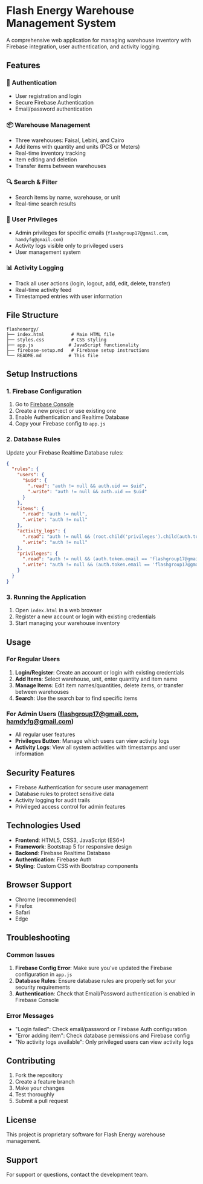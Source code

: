 # Flash Energy Warehouse Management System

A comprehensive web application for managing warehouse inventory with Firebase integration, user authentication, and activity logging.

## Features

### 🔐 Authentication
- User registration and login
- Secure Firebase Authentication
- Email/password authentication

### 📦 Warehouse Management
- Three warehouses: Faisal, Lebini, and Cairo
- Add items with quantity and units (PCS or Meters)
- Real-time inventory tracking
- Item editing and deletion
- Transfer items between warehouses

### 🔍 Search & Filter
- Search items by name, warehouse, or unit
- Real-time search results

### 👥 User Privileges
- Admin privileges for specific emails (`flashgroup17@gmail.com`, `hamdyfg@gmail.com`)
- Activity logs visible only to privileged users
- User management system

### 📊 Activity Logging
- Track all user actions (login, logout, add, edit, delete, transfer)
- Real-time activity feed
- Timestamped entries with user information

## File Structure

```
flashenergy/
├── index.html          # Main HTML file
├── styles.css          # CSS styling
├── app.js             # JavaScript functionality
├── firebase-setup.md   # Firebase setup instructions
└── README.md          # This file
```

## Setup Instructions

### 1. Firebase Configuration
1. Go to [Firebase Console](https://console.firebase.google.com/)
2. Create a new project or use existing one
3. Enable Authentication and Realtime Database
4. Copy your Firebase config to `app.js`

### 2. Database Rules
Update your Firebase Realtime Database rules:

```json
{
  "rules": {
    "users": {
      "$uid": {
        ".read": "auth != null && auth.uid == $uid",
        ".write": "auth != null && auth.uid == $uid"
      }
    },
    "items": {
      ".read": "auth != null",
      ".write": "auth != null"
    },
    "activity_logs": {
      ".read": "auth != null && (root.child('privileges').child(auth.token.email).val() == true || auth.token.email == 'flashgroup17@gmail.com' || auth.token.email == 'hamdyfg@gmail.com')",
      ".write": "auth != null"
    },
    "privileges": {
      ".read": "auth != null && (auth.token.email == 'flashgroup17@gmail.com' || auth.token.email == 'hamdyfg@gmail.com')",
      ".write": "auth != null && (auth.token.email == 'flashgroup17@gmail.com' || auth.token.email == 'hamdyfg@gmail.com')"
    }
  }
}
```

### 3. Running the Application
1. Open `index.html` in a web browser
2. Register a new account or login with existing credentials
3. Start managing your warehouse inventory

## Usage

### For Regular Users
1. **Login/Register**: Create an account or login with existing credentials
2. **Add Items**: Select warehouse, unit, enter quantity and item name
3. **Manage Items**: Edit item names/quantities, delete items, or transfer between warehouses
4. **Search**: Use the search bar to find specific items

### For Admin Users (flashgroup17@gmail.com, hamdyfg@gmail.com)
- All regular user features
- **Privileges Button**: Manage which users can view activity logs
- **Activity Logs**: View all system activities with timestamps and user information

## Security Features

- Firebase Authentication for secure user management
- Database rules to protect sensitive data
- Activity logging for audit trails
- Privileged access control for admin features

## Technologies Used

- **Frontend**: HTML5, CSS3, JavaScript (ES6+)
- **Framework**: Bootstrap 5 for responsive design
- **Backend**: Firebase Realtime Database
- **Authentication**: Firebase Auth
- **Styling**: Custom CSS with Bootstrap components

## Browser Support

- Chrome (recommended)
- Firefox
- Safari
- Edge

## Troubleshooting

### Common Issues
1. **Firebase Config Error**: Make sure you've updated the Firebase configuration in `app.js`
2. **Database Rules**: Ensure database rules are properly set for your security requirements
3. **Authentication**: Check that Email/Password authentication is enabled in Firebase Console

### Error Messages
- "Login failed": Check email/password or Firebase Auth configuration
- "Error adding item": Check database permissions and Firebase config
- "No activity logs available": Only privileged users can view activity logs

## Contributing

1. Fork the repository
2. Create a feature branch
3. Make your changes
4. Test thoroughly
5. Submit a pull request

## License

This project is proprietary software for Flash Energy warehouse management.

## Support

For support or questions, contact the development team.
